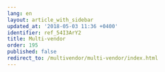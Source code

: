 ```yaml
---
lang: en
layout: article_with_sidebar
updated_at: '2018-05-03 11:36 +0400'
identifier: ref_54I3ArY2
title: Multi-vendor
order: 195
published: false
redirect_to: /multivendor/multi-vendor/index.html
---
```

